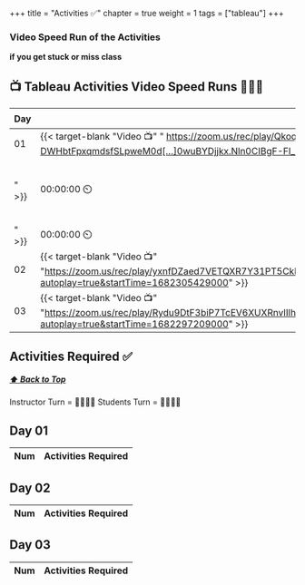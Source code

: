 +++
title = "Activities ✅"
chapter = true
weight = 1
tags = ["tableau"] 
+++



### Video Speed Run  of the Activities 
**if you get stuck or miss class**


## 📺 Tableau Activities Video Speed Runs 🏃‍♀️🏃
| Day | Mac 🍎 | Duration    | Window 🖼️ | Duration |
| ------  | ------ | ----------- |---------  | --------- |
| 01 | {{< target-blank "Video 📺" " https://zoom.us/rec/play/Qkoq1WYU--DIBpfoFeEAlo_31bqZDV3f5-DWHbtFpxqmdsfSLpweM0d[…]0wuBYDjjkx.Nln0CIBgF-Fl_IHd?autoplay=true&startTime=1682292563000
" >}}   |  00:00:00  ⏲️  | {{< target-blank "Video 📺" " https://zoom.us/rec/play/Qkoq1WYU--DIBpfoFeEAlo_31bqZDV3f5-DWHbtFpxqmdsfSLpweM0d[…]0wuBYDjjkx.Nln0CIBgF-Fl_IHd?autoplay=true&startTime=1682292563000
" >}}   | 00:00:00  ⏲️   |
| 02 | {{< target-blank "Video 📺" "https://zoom.us/rec/play/yxnfDZaed7VETQXR7Y31PT5CkL1QVbwKyexbKx6lHCCpXrX4Ey5XOgC[…]bo_5BFdmHB.oYdVxBAG6mJ_aa6x?autoplay=true&startTime=1682305429000" >}}  |  00:00:00  ⏲️ |  {{< target-blank "Video 📺" "https://zoom.us/rec/play/yxnfDZaed7VETQXR7Y31PT5CkL1QVbwKyexbKx6lHCCpXrX4Ey5XOgC[…]bo_5BFdmHB.oYdVxBAG6mJ_aa6x?autoplay=true&startTime=1682305429000" >}}  |  00:00:00 ⏲️ |
| 03 | {{< target-blank "Video 📺" "https://zoom.us/rec/play/Rydu9DtF3biP7TcEV6XUXRnvIIlhKtu1Dm56jr3OEpLUHfNy2YNg67q[…]EEkOMphNv5.wyyUli_CxUplCm4o?autoplay=true&startTime=1682297209000" >}}  |  00:00:00  ⏲️ |  {{< target-blank "Video 📺" "https://zoom.us/rec/play/Rydu9DtF3biP7TcEV6XUXRnvIIlhKtu1Dm56jr3OEpLUHfNy2YNg67q[…]EEkOMphNv5.wyyUli_CxUplCm4o?autoplay=true&startTime=1682297209000" >}}  |  00:00:00 ⏲️ |


## Activities Required ✅
#####  [ ⬆️ Back to Top](#tableau-activities-video-speed-runs)
Instructor Turn = 👩‍🏫🧑‍🏫
Students Turn = 👩‍🎓👨‍🎓


## Day 01
| Num | Activities Required                                          |
| --- | ------------------------------------------------------------ | 

## Day 02
| Num | Activities Required                                          |
| --- | ------------------------------------------------------------ | 


## Day 03
| Num | Activities Required                                          |
| --- | ------------------------------------------------------------ | 

